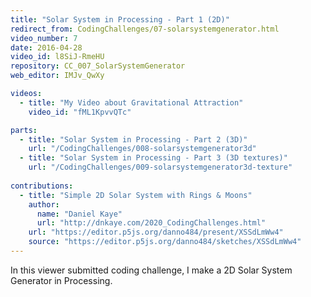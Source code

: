 ```yaml
---
title: "Solar System in Processing - Part 1 (2D)"
redirect_from: CodingChallenges/07-solarsystemgenerator.html
video_number: 7
date: 2016-04-28
video_id: l8SiJ-RmeHU
repository: CC_007_SolarSystemGenerator
web_editor: IMJv_QwXy

videos:
  - title: "My Video about Gravitational Attraction"
    video_id: "fML1KpvvQTc"

parts:
  - title: "Solar System in Processing - Part 2 (3D)"
    url: "/CodingChallenges/008-solarsystemgenerator3d"
  - title: "Solar System in Processing - Part 3 (3D textures)"
    url: "/CodingChallenges/009-solarsystemgenerator3d-texture"
    
contributions:
  - title: "Simple 2D Solar System with Rings & Moons"
    author:
      name: "Daniel Kaye"
      url: "http://dnkaye.com/2020_CodingChallenges.html"
    url: "https://editor.p5js.org/danno484/present/XSSdLmWw4"
    source: "https://editor.p5js.org/danno484/sketches/XSSdLmWw4"
---
```


In this viewer submitted coding challenge, I make a 2D Solar System Generator in Processing.
